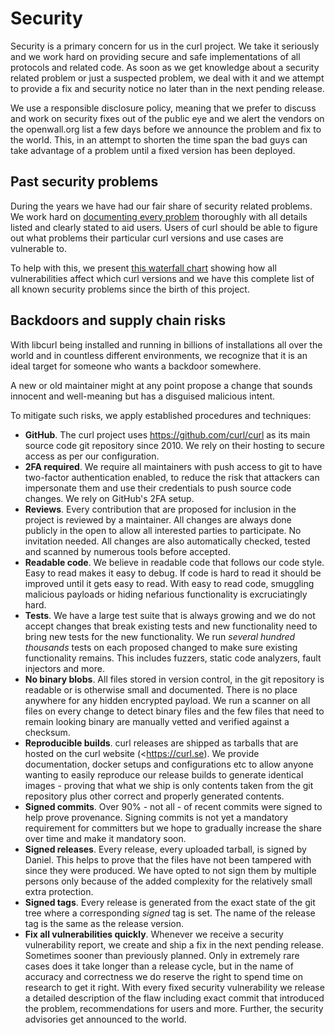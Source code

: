 # Security

Security is a primary concern for us in the curl project. We take it seriously
and we work hard on providing secure and safe implementations of all protocols
and related code. As soon as we get knowledge about a security related problem
or just a suspected problem, we deal with it and we attempt to provide a fix
and security notice no later than in the next pending release.

We use a responsible disclosure policy, meaning that we prefer to discuss and
work on security fixes out of the public eye and we alert the vendors on the
openwall.org list a few days before we announce the problem and fix to the
world. This, in an attempt to shorten the time span the bad guys can take
advantage of a problem until a fixed version has been deployed.

## Past security problems

During the years we have had our fair share of security related problems. We
work hard on [documenting every
problem](https://curl.se/docs/security.html) thoroughly with all details
listed and clearly stated to aid users. Users of curl should be able to figure
out what problems their particular curl versions and use cases are vulnerable
to.

To help with this, we present [this waterfall
chart](https://curl.se/docs/vulnerabilities.html) showing how all
vulnerabilities affect which curl versions and we have this complete list of
all known security problems since the birth of this project.

## Backdoors and supply chain risks

With libcurl being installed and running in billions of installations all over
the world and in countless different environments, we recognize that it is an
ideal target for someone who wants a backdoor somewhere.

A new or old maintainer might at any point propose a change that sounds
innocent and well-meaning but has a disguised malicious intent.

To mitigate such risks, we apply established procedures and techniques:

- **GitHub**. The curl project uses <https://github.com/curl/curl> as its main
  source code git repository since 2010. We rely on their hosting to secure
  access as per our configuration.
- **2FA required**. We require all maintainers with push access to git to have
  two-factor authentication enabled, to reduce the risk that attackers can
  impersonate them and use their credentials to push source code changes. We
  rely on GitHub's 2FA setup.
- **Reviews**. Every contribution that are proposed for inclusion in the
  project is reviewed by a maintainer. All changes are always done publicly in
  the open to allow all interested parties to participate. No invitation
  needed. All changes are also automatically checked, tested and scanned by
  numerous tools before accepted.
- **Readable code**. We believe in readable code that follows our code style.
  Easy to read makes it easy to debug. If code is hard to read it should be
  improved until it gets easy to read. With easy to read code, smuggling
  malicious payloads or hiding nefarious functionality is excruciatingly hard.
- **Tests**. We have a large test suite that is always growing and we do not
  accept changes that break existing tests and new functionality need to bring
  new tests for the new functionality. We run *several hundred thousands*
  tests on each proposed changed to make sure existing functionality remains.
  This includes fuzzers, static code analyzers, fault injectors and more.
- **No binary blobs**. All files stored in version control, in the git
  repository is readable or is otherwise small and documented. There is no
  place anywhere for any hidden encrypted payload. We run a scanner on all
  files on every change to detect binary files and the few files that need to
  remain looking binary are manually vetted and verified against a checksum.
- **Reproducible builds**. curl releases are shipped as tarballs that are
  hosted on the curl website (<https://curl.se). We provide documentation,
  docker setups and configurations etc to allow anyone wanting to easily
  reproduce our release builds to generate identical images - proving that
  what we ship is only contents taken from the git repository plus other
  correct and properly generated contents.
- **Signed commits**. Over 90% - not all - of recent commits were signed to
  help prove provenance. Signing commits is not yet a mandatory requirement
  for committers but we hope to gradually increase the share over time and
  make it mandatory soon.
- **Signed releases**. Every release, every uploaded tarball, is signed by
  Daniel. This helps to prove that the files have not been tampered with since
  they were produced. We have opted to not sign them by multiple persons only
  because of the added complexity for the relatively small extra protection.
- **Signed tags**. Every release is generated from the exact state of the git
  tree where a corresponding *signed* tag is set. The name of the release tag
  is the same as the release version.
- **Fix all vulnerabilities quickly**. Whenever we receive a security
  vulnerability report, we create and ship a fix in the next pending release.
  Sometimes sooner than previously planned. Only in extremely rare cases does
  it take longer than a release cycle, but in the name of accuracy and
  correctness we do reserve the right to spend time on research to get it
  right. With every fixed security vulnerability we release a detailed
  description of the flaw including exact commit that introduced the problem,
  recommendations for users and more. Further, the security advisories get
  announced to the world.
